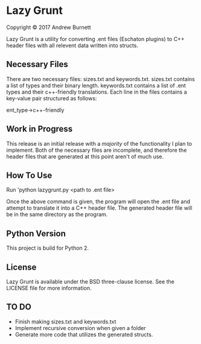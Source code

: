# Lazy Grunt
Copyright &copy; 2017 Andrew Burnett

Lazy Grunt is a utility for converting .ent files (Eschaton plugins)
to C++ header files with all relevent data written into structs.

## Necessary Files
There are two necessary files: sizes.txt and keywords.txt.
sizes.txt contains a list of types and their binary length.
keywords.txt contains a list of .ent types and their c++-friendly 
translations. Each line in the files contains a key-value pair structured
as follows:

ent_type->c++-friendly

## Work in Progress

This release is an initial release with a *majority* of the functionality
I plan to implement. Both of the necessary files are incomplete, and therefore
the header files that are generated at this point aren't of much use. 

## How To Use

Run 'python lazygrunt.py <path to .ent file>

Once the above command is given, the program will open the .ent file
and attempt to translate it into a C++ header file. The generated header
file will be in the same directory as the program.

## Python Version

This project is build for Python 2.

## License

Lazy Grunt is available under the BSD three-clause license.
See the LICENSE file for more information.

## TO DO
- Finish making sizes.txt and keywords.txt
- Implement recursive conversion when given a folder
- Generate more code that utilizes the generated structs.
